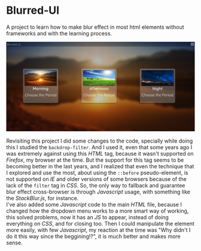 # Blurred-UI
A project to learn how to make blur effect in most html elements without frameworks and with the learning process.

![blurred-ui](screenshot.png)

Revisiting this project I did some changes to the code, specially while doing this I studied the `backdrop-filter`. And I used it, even that some years ago I was extremely against using this *HTML* tag, because it wasn't supported on *Firefox*, my browser at the time. But the support for this tag seems to be becoming better in the last years, and I realized that even the technique that I explored and use the most, about using the `::before` pseudo-element, is not supported on *IE* and older versions of some browsers because of the lack of the `filter` tag in *CSS*. So, the only way to fallback and guarantee blur effect cross-browser is through *Javascript* usage, with something like the *StackBlur.js*, for instance.  \
I've also added some *Javascript* code to the main *HTML* file, because I changed how the dropdown menu works to a more smart way of working, this solved problems, now it has an *JS* to appear, instead of doing everything on *CSS*, and for closing too. Then I could manipulate the element more easily, with few *Javascript*, my reaction at the time was "Why didn't I do it this way since the beggining!?", it is much better and makes more sense.
